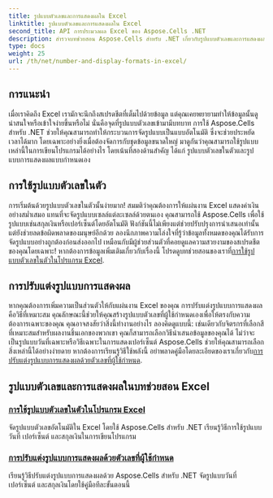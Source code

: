 ```yaml
---
title: รูปแบบตัวเลขและการแสดงผลใน Excel
linktitle: รูปแบบตัวเลขและการแสดงผลใน Excel
second_title: API การประมวลผล Excel ของ Aspose.Cells .NET
description: สำรวจบทช่วยสอน Aspose.Cells สำหรับ .NET เกี่ยวกับรูปแบบตัวเลขและการแสดงผล รวมถึงตัวเลือกการจัดรูปแบบในตัวและแบบกำหนดเองสำหรับการทำงานอัตโนมัติของ Excel
type: docs
weight: 25
url: /th/net/number-and-display-formats-in-excel/
---
```

## การแนะนำ

เมื่อเราคิดถึง Excel เรามักจะนึกถึงสเปรดชีตที่เต็มไปด้วยข้อมูล แต่คุณเคยพยายามทำให้ข้อมูลนั้นดูน่าสนใจหรือเข้าใจง่ายขึ้นหรือไม่ นั่นคือจุดที่รูปแบบตัวเลขเข้ามามีบทบาท การใช้ Aspose.Cells สำหรับ .NET ช่วยให้คุณสามารถทำให้กระบวนการจัดรูปแบบเป็นแบบอัตโนมัติ ซึ่งจะช่วยประหยัดเวลาได้มาก โดยเฉพาะอย่างยิ่งเมื่อต้องจัดการกับชุดข้อมูลขนาดใหญ่ มาดูกันว่าคุณสามารถใช้รูปแบบเหล่านี้ในการเขียนโปรแกรมได้อย่างไร โดยเน้นที่สองด้านสำคัญ ได้แก่ รูปแบบตัวเลขในตัวและรูปแบบการแสดงผลแบบกำหนดเอง

## การใช้รูปแบบตัวเลขในตัว

การเริ่มต้นด้วยรูปแบบตัวเลขในตัวนั้นง่ายมาก! สมมติว่าคุณต้องการให้แผ่นงาน Excel แสดงค่าเงินอย่างสม่ำเสมอ แทนที่จะจัดรูปแบบเซลล์แต่ละเซลล์ด้วยตนเอง คุณสามารถใช้ Aspose.Cells เพื่อใช้รูปแบบเช่นสกุลเงินหรือเปอร์เซ็นต์โดยอัตโนมัติ ฟังก์ชันนี้ไม่เพียงแต่ช่วยปรับปรุงการนำเสนอเท่านั้น แต่ยังช่วยลดข้อผิดพลาดของมนุษย์อีกด้วย ลองนึกภาพความโล่งใจที่รู้ว่าข้อมูลทั้งหมดของคุณได้รับการจัดรูปแบบอย่างถูกต้องก่อนส่งออกไป เหมือนกับมีผู้ช่วยส่วนตัวที่คอยดูแลความสวยงามของสเปรดชีตของคุณโดยเฉพาะ! หากต้องการข้อมูลเพิ่มเติมเกี่ยวกับเรื่องนี้ โปรดดูบทช่วยสอนของเราที่[การใช้รูปแบบตัวเลขในตัวในโปรแกรม Excel](./using-built-in-number-formats/).

## การปรับแต่งรูปแบบการแสดงผล

หากคุณต้องการเพิ่มความเป็นส่วนตัวให้กับแผ่นงาน Excel ของคุณ การปรับแต่งรูปแบบการแสดงผลคือวิธีที่เหมาะสม คุณลักษณะนี้ช่วยให้คุณสร้างรูปแบบตัวเลขที่ผู้ใช้กำหนดเองเพื่อให้ตรงกับความต้องการเฉพาะของคุณ คุณอาจสงสัยว่าสิ่งนี้ทำงานอย่างไร ลองคิดดูแบบนี้: เช่นเดียวกับจิตรกรที่เลือกสีที่เหมาะสมสำหรับผลงานชิ้นเอกของพวกเขา คุณก็สามารถเลือกวิธีนำเสนอข้อมูลของคุณได้ ไม่ว่าจะเป็นรูปแบบวันที่เฉพาะหรือวิธีเฉพาะในการแสดงเปอร์เซ็นต์ Aspose.Cells ช่วยให้คุณสามารถเลือกสิ่งเหล่านี้ได้อย่างง่ายดาย หากต้องการเรียนรู้วิธีใช้พลังนี้ อย่าพลาดคู่มือโดยละเอียดของเราเกี่ยวกับ[การปรับแต่งรูปแบบการแสดงผลด้วยตัวเลขที่ผู้ใช้กำหนด](./customizing-display-formats-with-user-defined-numbers/).

## รูปแบบตัวเลขและการแสดงผลในบทช่วยสอน Excel
### [การใช้รูปแบบตัวเลขในตัวในโปรแกรม Excel](./using-built-in-number-formats/)
จัดรูปแบบตัวเลขอัตโนมัติใน Excel โดยใช้ Aspose.Cells สำหรับ .NET เรียนรู้วิธีการใช้รูปแบบวันที่ เปอร์เซ็นต์ และสกุลเงินในการเขียนโปรแกรม
### [การปรับแต่งรูปแบบการแสดงผลด้วยตัวเลขที่ผู้ใช้กำหนด](./customizing-display-formats-with-user-defined-numbers/)
เรียนรู้วิธีปรับแต่งรูปแบบการแสดงผลด้วย Aspose.Cells สำหรับ .NET จัดรูปแบบวันที่ เปอร์เซ็นต์ และสกุลเงินโดยใช้คู่มือทีละขั้นตอนนี้
